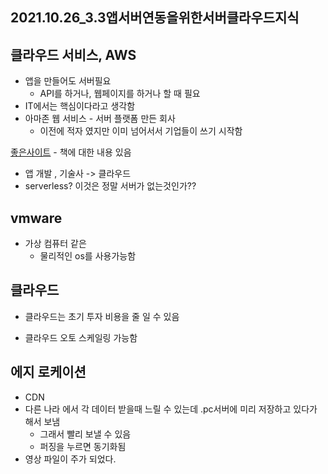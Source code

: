 ## 2021.10.26_3.3앱서버연동을위한서버클라우드지식

## 클라우드 서비스, AWS

- 앱을 만들어도 서버필요
  - API를 하거나, 웹페이지를 하거나 할 때 필요
- IT에서는 핵심이다라고 생각함
- 아마존 웹 서비스 - 서버 플랫폼 만든 회사
  - 이전에 적자 였지만 이미 넘어서서 기업들이 쓰기 시작함

[좋은사이트](http://www.pyrasis.com) - 책에 대한 내용 있음

- 앱 개발 , 기술사 -> 클라우드
- serverless? 이것은 정말 서버가 없는것인가??

## vmware

- 가상 컴퓨터 같은
  - 물리적인 os를 사용가능함

## 클라우드

- 클라우드는 초기 투자 비용을 줄 일 수 있음

- 클라우드 오토 스케일링 가능함

## 에지 로케이션

- CDN
- 다른 나라 에서 각 데이터 받을때 느릴 수 있는데 .pc서버에 미리 저장하고 있다가 해서 보냄
  - 그래서 빨리 보낼 수 있음
  - 퍼징을 누르면 동기화됨 
- 영상 파일이 주가 되었다.

